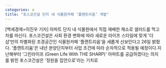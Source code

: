 ```yaml
---
categories: a
title: "포스코건설 단지 내 식물원카페 ‘플랜트리움’ 개발"
---
```

[백세경제=이진우 기자] 아파트 단지 내 식물원에서 직접 재배한 채소로 샐러드를 먹고 차를 마신다. 포스코건설은 사회 환경 변화에 따라 새로운 라이프 스타일에 맞게 &#39;더샵’만의 차별화된 조경공간인 식물원카페 ‘플랜트리움&#39;을 새롭게 선보인다고 26일 밝혔다. &#39;플랜트리움&#39;은 내년 분양단지부터 사업 조건에 따라 순차적으로 적용될 예정이다.지난해부터 ‘그린라이프 (Green Life With THE SHARP)&#39; 아파트를 공급하겠다는 의지를 밝힌 포스코건설은 &#39;정원을 집안으로&#39;라는 기치로